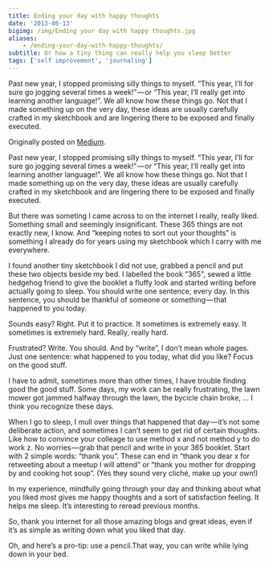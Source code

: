 ```yaml
---
title: Ending your day with happy thoughts
date: '2013-08-13'
bigimg: /img/Ending your day with happy thoughts.jpg
aliases:
    - /ending-your-day-with-happy-thoughts/
subtitle: Or how a tiny thing can really help you sleep better
tags: ['self improvement', 'journaling']
---
```

<div class="summary">
Past new year, I stopped promising silly things to myself. “This year, I’ll for sure go jogging several times a week!” — or “This year, I’ll really get into learning another language!”. We all know how these things go. Not that I made something up on the very day, these ideas are usually carefully crafted in my sketchbook and are lingering there to be exposed and finally executed.
</div>

Originally posted on [Medium](https://medium.com/writers-on-writing/6a9dbf4d8212).

Past new year, I stopped promising silly things to myself. “This year, I’ll for sure go jogging several times a week!” — or “This year, I’ll really get into learning another language!”. We all know how these things go. Not that I made something up on the very day, these ideas are usually carefully crafted in my sketchbook and are lingering there to be exposed and finally executed.

But there was someting I came across to on the internet I really, really liked. Something small and seemingly insignificant. These 365 things are not exactly new, I know. And “keeping notes to sort out your thoughts” is something I already do for years using my sketchbook which I carry with me everywhere.

I found another tiny sketchbook I did not use, grabbed a pencil and put these two objects beside my bed. I labelled the book “365", sewed a little hedgehog friend to give the booklet a fluffy look and started writing before actually going to sleep. You should write one sentence, every day. In this sentence, you should be thankful of someone or something — that happened to you today.

Sounds easy? Right. Put it to practice. It sometimes is extremely easy. It sometimes is extremely hard. Really, really hard.

Frustrated? Write.
You should. And by “write”, I don’t mean whole pages. Just one sentence: what happened to you today, what did you like? Focus on the good stuff.

I have to admit, sometimes more than other times, I have trouble finding good the good stuff. Some days, my work can be really frustrating, the lawn mower got jammed halfway through the lawn, the bycicle chain broke, … I think you recognize these days.

When I go to sleep, I mull over things that happened that day — it’s not some deliberate action, and sometimes I can’t seem to get rid of certain thoughts. Like how to convince your colleage to use method x and not method y to do work z.
No worries — grab that pencil and write in your 365 booklet. Start with 2 simple words: “thank you”. These can end in “thank you dear x for retweeting about a meetup I will attend” or “thank you mother for dropping by and cooking hot soup”. (Yes they sound very cliché, make up your own!)

In my experience, mindfully going through your day and thinking about what you liked most gives me happy thoughts and a sort of satisfaction feeling. It helps me sleep. It’s interesting to reread previous months.

So, thank you internet for all those amazing blogs and great ideas, even if it’s as simple as writing down what you liked that day.

Oh, and here’s a pro-tip: use a pencil.That way, you can write while lying down in your bed.